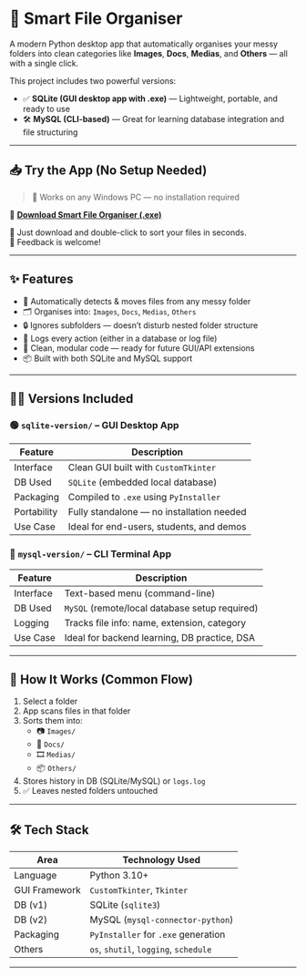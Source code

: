# 🚀 Smart File Organiser

A modern Python desktop app that automatically organises your messy folders into clean categories like **Images**, **Docs**, **Medias**, and **Others** — all with a single click.

This project includes two powerful versions:
- ✅ **SQLite (GUI desktop app with .exe)** — Lightweight, portable, and ready to use
- 🛠️ **MySQL (CLI-based)** — Great for learning database integration and file structuring

---

## 📥 Try the App (No Setup Needed)

> 🧩 Works on any Windows PC — no installation required

🔽 <a href="https://drive.google.com/file/d/1GNbUD0INrie1aGNrc-VXcg8i3pdM8wjP/view?usp=sharing" target="_blank"><b>Download Smart File Organiser (.exe)</b></a>

📁 Just download and double-click to sort your files in seconds.  
💬 Feedback is welcome!

---

## ✨ Features

- 🔄 Automatically detects & moves files from any messy folder
- 🗂 Organises into: `Images`, `Docs`, `Medias`, `Others`
- 🔒 Ignores subfolders — doesn’t disturb nested folder structure
- 💾 Logs every action (either in a database or log file)
- 🧠 Clean, modular code — ready for future GUI/API extensions
- 📦 Built with both SQLite and MySQL support

---

## 🧑‍💻 Versions Included

### 🟢 `sqlite-version/` – GUI Desktop App

| Feature            | Description                                     |
|--------------------|-------------------------------------------------|
| Interface          | Clean GUI built with `CustomTkinter`            |
| DB Used            | `SQLite` (embedded local database)              |
| Packaging          | Compiled to `.exe` using `PyInstaller`          |
| Portability        | Fully standalone — no installation needed       |
| Use Case           | Ideal for end-users, students, and demos        |

### 🔵 `mysql-version/` – CLI Terminal App

| Feature            | Description                                     |
|--------------------|-------------------------------------------------|
| Interface          | Text-based menu (command-line)                  |
| DB Used            | `MySQL` (remote/local database setup required)  |
| Logging            | Tracks file info: name, extension, category     |
| Use Case           | Ideal for backend learning, DB practice, DSA    |

---

## 🧠 How It Works (Common Flow)

1. Select a folder
2. App scans files in that folder
3. Sorts them into:
   - 📷 `Images/`
   - 📄 `Docs/`
   - 🎞 `Medias/`
   - 📦 `Others/`
4. Stores history in DB (SQLite/MySQL) or `logs.log`
5. ✅ Leaves nested folders untouched

---

## 🛠️ Tech Stack

| Area           | Technology Used                                   |
|----------------|----------------------------------------------------|
| Language       | Python 3.10+                                       |
| GUI Framework  | `CustomTkinter`, `Tkinter`                         |
| DB (v1)        | SQLite (`sqlite3`)                                 |
| DB (v2)        | MySQL (`mysql-connector-python`)                   |
| Packaging      | `PyInstaller` for `.exe` generation                |
| Others         | `os`, `shutil`, `logging`, `schedule`              |

---

